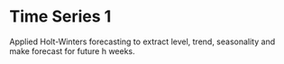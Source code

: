 # Time Series 1
Applied Holt-Winters forecasting to extract level, trend, seasonality and make forecast for future h weeks.
